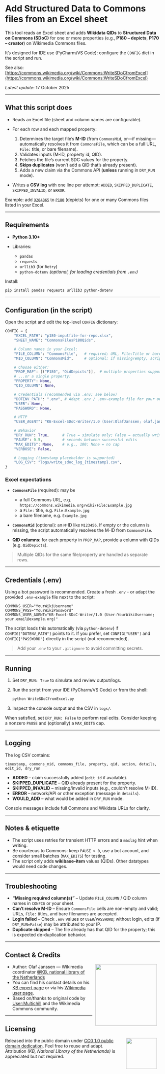 # Add Structured Data to Commons files from an Excel sheet

This tool reads an Excel sheet and adds **Wikidata QIDs** to **Structured Data on Commons (SDoC)** for one or more properties (e.g., **P180 – depicts**, **P170 – creator**) on Wikimedia Commons files.

It’s designed for IDE use (PyCharm/VS Code): configure the `CONFIG` dict in the script and run.

See also: [https://commons.wikimedia.org/wiki/Commons:WriteSDoCfromExcel](https://commons.wikimedia.org/wiki/Commons:WriteSDoCfromExcel)

*Latest update*: 17 October 2025

---

## What this script does

* Reads an Excel file (sheet and column names are configurable).
* For each row and each mapped property:

  1. Determines the target file’s **M-ID** (from `CommonsMid`, or—if missing—automatically resolves it from `CommonsFile`, which can be a full URL, `File:` title, or bare filename).
  2. Validates inputs (M-ID, property id, QID).
  3. Fetches the file’s current SDC values for the property.
  4. **Skips duplicates** (won’t add a QID that’s already present).
  5. Adds a new claim via the Commons API (**unless** running in `DRY_RUN` mode).
* Writes a **CSV log** with one line per attempt: `ADDED`, `SKIPPED_DUPLICATE`, `SKIPPED_INVALID`, or `ERROR`.

Example: add [`Q284865`](https://www.wikidata.org/wiki/Q284865) to [`P180`](https://www.wikidata.org/wiki/Property:P180) (depicts) for one or many Commons files listed in your Excel.

---

## Requirements

* **Python 3.10+**
* Libraries:

  * `pandas`
  * `requests`
  * `urllib3` (for `Retry`)
  * `python-dotenv` *(optional, for loading credentials from `.env`)*

Install:

```bash
pip install pandas requests urllib3 python-dotenv
```

---

## Configuration (in the script)

Open the script and edit the top-level `CONFIG` dictionary:

```python
CONFIG = {
    "EXCEL_PATH": "p180-inputfile-for-repo.xlsx",
    "SHEET_NAME": "CommonsFilesP180Qids",

    # Column names in your Excel:
    "FILE_COLUMN": "CommonsFile",   # required; URL, File:Title or bare filename
    "MID_COLUMN": "CommonsMid",     # optional; if missing/empty, script resolves from CommonsFile

    # Choose either:
    "PROP_MAP": [("P180", "QidDepicts")],  # multiple properties supported, e.g. [("P180","QidDepicts"), ("P170","QidCreator")]
    # ...or a single property:
    "PROPERTY": None,
    "QID_COLUMN": None,

    # Credentials (recommended via .env; see below)
    "DOTENV_PATH": ".env", # Adapt .env / .env-example file for your own Wikimedia login credentials and user agent
    "USER": None,
    "PASSWORD": None,

    # HTTP
    "USER_AGENT": "KB-Excel-SDoC-Writer/1.0 (User:OlafJanssen; olaf.janssen@kb.nl)",

    # Behavior
    "DRY_RUN": True,      # True = simulate only; False = actually write to Commons
    "PAUSE": 0.5,         # seconds between successful edits
    "MAX_EDITS": None,    # e.g., 100; None = no cap
    "VERBOSE": False,

    # Logging (timestamp placeholder is supported)
    "LOG_CSV": "logs/write_sdoc_log_{timestamp}.csv",
}
```

### Excel expectations

* **`CommonsFile`** (required): may be

  * a full Commons URL, e.g. `https://commons.wikimedia.org/wiki/File:Example.jpg`
  * a `File:` title, e.g. `File:Example.jpg`
  * a bare filename, e.g. `Example.jpg`
* **`CommonsMid`** (optional): an `M`-ID like `M123456`. If empty or the column is missing, the script automatically resolves the M-ID from `CommonsFile`.
* **QID columns**: for each property in `PROP_MAP`, provide a column with QIDs (e.g. `QidDepicts`).

> Multiple QIDs for the same file/property are handled as separate rows.

---

## Credentials (.env)

Using a bot password is recommended. Create a fresh `.env` - or adapt the provided `.env-example` file next to the script:

```env
COMMONS_USER="YourWikiUsername"
COMMONS_PASS="YourWikiPassword"
COMMONS_USER_AGENT="KB-Excel-SDoC-Writer/1.0 (User:YourWikiUsername; your.email@example.org)"
```
The script loads this automatically (via `python-dotenv`) if `CONFIG["DOTENV_PATH"]` points to it.
If you prefer, set `CONFIG["USER"]` and `CONFIG["PASSWORD"]` directly in the script (not recommended).

> Add your `.env` to your `.gitignore` to avoid committing secrets.

---

## Running

1. Set `DRY_RUN: True` to simulate and review output/logs.

2. Run the script from your IDE (PyCharm/VS Code) or from the shell:

   ```bash
   python WriteSDoCfromExcel.py
   ```

3. Inspect the console output and the CSV in `logs/`.

When satisfied, set `DRY_RUN: False` to perform real edits. Consider keeping a nonzero `PAUSE` and (optionally) a `MAX_EDITS` cap.

---

## Logging

The log CSV contains:

```
timestamp, commons_mid, commons_file, property, qid, action, details, edit_id, dry_run
```

* **ADDED** – claim successfully added (`edit_id` if available).
* **SKIPPED_DUPLICATE** – QID already present for the property.
* **SKIPPED_INVALID** – missing/invalid inputs (e.g., couldn’t resolve M-ID).
* **ERROR** – network/API or other exception (message in `details`).
* **WOULD_ADD** – what would be added in `DRY_RUN` mode.

Console messages include full Commons and Wikidata URLs for clarity.

---

## Notes & etiquette

* The script uses retries for transient HTTP errors and a `maxlag` hint when writing.
* Be courteous to Commons: keep `PAUSE > 0`, use a bot account, and consider small batches (`MAX_EDITS`) for testing.
* The script only adds **wikibase-item** values (QIDs). Other datatypes would need code changes.

---

## Troubleshooting

* **“Missing required column(s)”** – Update `FILE_COLUMN` / QID column names in `CONFIG` or your sheet.
* **Can’t resolve M-ID** – Ensure `CommonsFile` cells are non-empty and valid; URLs, `File:` titles, and bare filenames are accepted.
* **Login failed** – Check `.env` values or `USER`/`PASSWORD`; without login, edits (if `DRY_RUN=False`) may be attributed to your IP.
* **Duplicate skipped** – The file already has that QID for the property; this is expected de-duplication behavior.

---

## Contact & Credits

<image src="../media/icon_kb2.png" width="200" hspace="10" align="right"/>

* Author: Olaf Janssen — Wikimedia coordinator [@KB, national library of the Netherlands](https://www.kb.nl)
* You can find his contact details on his [KB expert page](https://www.kb.nl/over-ons/experts/olaf-janssen) or via his [Wikimedia user page](https://commons.wikimedia.org/wiki/User:OlafJanssen).
* Based on/thanks to original code by [User:Multichill](https://commons.wikimedia.org/wiki/User:Multichill) and the Wikimedia Commons community.

---

## Licensing

<image src="../media/icon_cc0.png" width="100" hspace="10" align="right"/>

Released into the public domain under [CC0 1.0 public domain dedication](LICENSE). Feel free to reuse and adapt. Attribution *(KB, National Library of the Netherlands)* is appreciated but not required.

